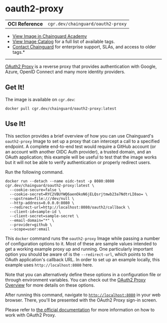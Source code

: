 <!--monopod:start-->
# oauth2-proxy
| | |
| - | - |
| **OCI Reference** | `cgr.dev/chainguard/oauth2-proxy` |


* [View Image in Chainguard Academy](https://edu.chainguard.dev/chainguard/chainguard-images/reference/oauth2-proxy/overview/)
* [View Image Catalog](https://console.enforce.dev/images/catalog) for a full list of available tags.
* [Contact Chainguard](https://www.chainguard.dev/chainguard-images) for enterprise support, SLAs, and access to older tags.*

---
<!--monopod:end-->

<!--overview:start-->
[OAuth2 Proxy](https://oauth2-proxy.github.io/oauth2-proxy/) is a reverse proxy that provides authentication with Google, Azure, OpenID Connect and many more identity providers.
<!--overview:end-->

<!--getting:start-->
## Get It!
The image is available on `cgr.dev`:

```
docker pull cgr.dev/chainguard/oauth2-proxy:latest
```
<!--getting:end-->

<!--body:start-->
## Use It!

This section provides a brief overview of how you can use Chainguard's `oauth2-proxy` Image to set up a proxy that can intercept a call to a specified endpoint. A complete end-to-end test would require a GitHub account (or an account with another OIDC Auth provider), a trusted domain, and an OAuth application; this example will be useful to test that the image works but it will not be able to verify authentication or properly redirect users.

Run the following command.

```shell
docker run --detach --name oidc-test -p 8080:8080 cgr.dev/chainguard/oauth2-proxy:latest \
  --cookie-secure=false \
  --cookie-secret=RYC2VBUYWQ6aenOkoN6jELQsrjtmwb23a7NdtrLI0ao= \
  --upstream=file:///dev/null \
  --http-address=0.0.0.0:8080 \
  --redirect-url=http://localhost:8080/oauth2/callback \
  --client-id=sample-id \
  --client-secret=sample-secret \
  --email-domain="*" \
  --provider=github \
  --scope=user:email
```

This `docker` command runs the `oauth2-proxy` Image while passing a number of configuration options to it. Most of these are sample values intended to get a working example proxy up and running. One particularly important option you should be aware of is the `--redirect-url`, which points to the OAuth application's callback URL. In order to set up an example locally, this example uses `http://localhost:8080` here.

Note that you can alternatively define these options in a configuration file or through environment variables. You can check out the [OAuth2 Proxy Overview](https://oauth2-proxy.github.io/oauth2-proxy/docs/configuration/overview/) for more details on these options.

After running this command, navigate to [`http://localhost:8080`](http://localhost:8080) in your web browser. There, you'll be presented with the OAuth2 Proxy sign-in screen.

Please refer to [the official documentation](https://oauth2-proxy.github.io/oauth2-proxy/docs/) for more information on how to work with OAuth2 Proxy.

<!--body:end-->

